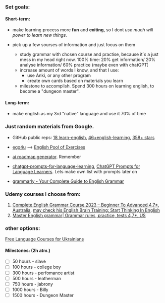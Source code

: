 
### Set goals:
#### Short-term:
- make learning process more **fun** and **exiting**, so I dont _use much will power to learn new things_.
- pick up a few sourses of information and just focus on them  

  - study grammar with chosen course and practise, because it`s a just mess in my head right now.   100% time: 20% get information/ 20% analyse information/ 60% practice (maybe even with chatGPT)
  - increase amount of words I know, and that I use:
    - use Anki, or any other program
    - create own cards based on materials you learn
  - milestone to accomplish. Spend 300 hours on learning english, to become a "dungeon master".

#### Long-term:
- make english as my 3rd "native" language and use it 70% of time




### Just random materials from Google. 
* GitHub public reps: [18 learn-english](https://github.com/topics/learn-english), [46+english-learning](https://github.com/topics/english-learning), [358+ stars](https://github.com/epalatov/learning-english)
* [ego4u](https://www.ego4u.com/) --> [English Pool of Exercises](https://www.ego4u.com/en/cram-up/grammar/exercises)

* [ai roadmap generator](https://ai-roadmap.com/roadmap/y7u7fn6). Remember
* [chatgpt-prompts-for-language-learning](https://www.learnprompt.org/chatgpt-prompts-for-language-learning/), [ChatGPT Prompts for Language Learners](https://myenglishdomain.com/chatgpt-prompts-for-language-learners/). Lets make own list with prompts later on
* [grammarly - Your Complete Guide to English Grammar](https://www.grammarly.com/grammar?utm_source=github&utm_medium=CodingMagpie/my_English_roadmap)

### Udemy courses I choose from:
1) [Complete English Grammar Course 2023 – Beginner To Advanced 4,7*, Australia](https://www.udemy.com/course/complete-english-grammar-course-2022-beginner-to-advanced/), [may check his English Brain Training: Start Thinking In English](https://www.udemy.com/course/english-brain-training-start-thinking-in-english/) 
2) [Master English grammar| Grammar rules, practice, tests 4,7*, US](https://www.udemy.com/course/ultimate-english-grammar-course-master-english-grammar/#instructor-1)




### other options:
[Free Language Courses for Ukrainians](https://theeducationalequalityinstitute.org/language-courses/)

#### Milestones:  (2h atm.)
- [ ] 50 hours - slave 
- [ ] 100 hours - college boy
- [ ] 300 hours - perfomance artist
- [ ] 500 hours - leatherman
- [ ] 750 hours - jabrony
- [ ] 1000 hours - Billy
- [ ] 1500 hours - Dungeon Master
